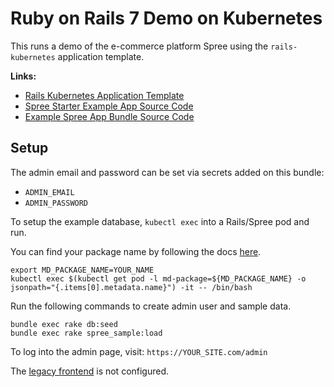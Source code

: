 # Ruby on Rails 7 Demo on Kubernetes

This runs a demo of the e-commerce platform Spree using the `rails-kubernetes` application template. 

**Links:**

* [Rails Kubernetes Application Template](https://github.com/massdriver-cloud/application-templates/tree/main/rails-kubernetes)
* [Spree Starter Example App Source Code](https://github.com/massdriver-cloud/spree_starter)
* [Example Spree App Bundle Source Code](https://github.com/massdriver-cloud/application-examples/tree/main/k8s/rails-spree)
## Setup

The admin email and password can be set via secrets added on this bundle:

* `ADMIN_EMAIL`
* `ADMIN_PASSWORD`

To setup the example database, `kubectl exec` into a Rails/Spree pod and run.

You can find your package name by following the docs [here](https://docs.massdriver.cloud/applications/deploying-application#:~:text=expects%20the%20package%20name).

```shell
export MD_PACKAGE_NAME=YOUR_NAME
kubectl exec $(kubectl get pod -l md-package=${MD_PACKAGE_NAME} -o jsonpath="{.items[0].metadata.name}") -it -- /bin/bash
```

Run the following commands to create admin user and sample data.

```shell
bundle exec rake db:seed
bundle exec rake spree_sample:load
```

To log into the admin page, visit: `https://YOUR_SITE.com/admin`

The [legacy frontend](https://github.com/spree/spree_legacy_frontend) is not configured.
